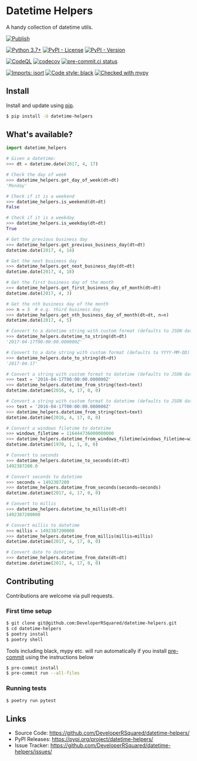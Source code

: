 # Datetime Helpers

A handy collection of datetime utils.

[![Publish](https://github.com/DeveloperRSquared/datetime-helpers/actions/workflows/publish.yml/badge.svg)](https://github.com/DeveloperRSquared/datetime-helpers/actions/workflows/publish.yml)

[![Python 3.7+](https://img.shields.io/badge/python-3.7+-brightgreen.svg)](#datetime-helpers)
[![PyPI - License](https://img.shields.io/pypi/l/datetime-helpers.svg)](LICENSE)
[![PyPI - Version](https://img.shields.io/pypi/v/datetime-helpers.svg)](https://pypi.org/project/datetime-helpers)

[![CodeQL](https://github.com/DeveloperRSquared/datetime-helpers/actions/workflows/codeql-analysis.yml/badge.svg)](https://github.com/DeveloperRSquared/datetime-helpers/actions/workflows/codeql-analysis.yml)
[![codecov](https://codecov.io/gh/DeveloperRSquared/datetime-helpers/branch/main/graph/badge.svg?token=UI5ZDDDXXB)](https://codecov.io/gh/DeveloperRSquared/datetime-helpers)
[![pre-commit.ci status](https://results.pre-commit.ci/badge/github/DeveloperRSquared/datetime-helpers/main.svg)](https://results.pre-commit.ci/latest/github/DeveloperRSquared/datetime-helpers/main)

[![Imports: isort](https://img.shields.io/badge/%20imports-isort-%231674b1?style=flat&labelColor=ef8336)](https://pycqa.github.io/isort/)
[![Code style: black](https://img.shields.io/badge/code%20style-black-000000.svg)](https://github.com/psf/black)
[![Checked with mypy](http://www.mypy-lang.org/static/mypy_badge.svg)](http://mypy-lang.org/)

## Install

Install and update using [pip](https://pypi.org/project/datetime-helpers/).

```sh
$ pip install -U datetime-helpers
```

## What's available?

```py
import datetime_helpers

# Given a datetime:
>>> dt = datetime.date(2017, 4, 17)

# Check the day of week
>>> datetime_helpers.get_day_of_week(dt=dt)
'Monday'

# Check if it is a weekend
>>> datetime_helpers.is_weekend(dt=dt)
False

# Check if it is a weekday
>>> datetime_helpers.is_weekday(dt=dt)
True

# Get the previous business day
>>> datetime_helpers.get_previous_business_day(dt=dt)
datetime.date(2017, 4, 14)

# Get the next business day
>>> datetime_helpers.get_next_business_day(dt=dt)
datetime.date(2017, 4, 18)

# Get the first business day of the month
>>> datetime_helpers.get_first_business_day_of_month(dt=dt)
datetime.date(2017, 4, 3)

# Get the nth business day of the month
>>> n = 3  # e.g. third business day
>>> datetime_helpers.get_nth_business_day_of_month(dt=dt, n=n)
datetime.date(2017, 4, 5)

# Convert to a datetime string with custom format (defaults to JSON date format)
>>> datetime_helpers.datetime_to_string(dt=dt)
'2017-04-17T00:00:00.000000Z'

# Convert to a date string with custom format (defaults to YYYY-MM-DD)
>>> datetime_helpers.date_to_string(dt=dt)
'2017-04-17'

# Convert a string with custom format to datetime (defaults to JSON date format)
>>> text = '2016-04-17T00:00:00.000000Z'
>>> datetime_helpers.datetime_from_string(text=text)
datetime.datetime(2016, 4, 17, 0, 0)

# Convert a string with custom format to datetime (defaults to JSON date format)
>>> text = '2016-04-17T00:00:00.000000Z'
>>> datetime_helpers.datetime_from_string(text=text)
datetime.datetime(2016, 4, 17, 0, 0)

# Convert a windows filetime to datetime
>>> windows_filetime = 116444736000000000
>>> datetime_helpers.datetime_from_windows_filetime(windows_filetime=windows_filetime)
datetime.datetime(1970, 1, 1, 0, 0)

# Convert to seconds
>>> datetime_helpers.datetime_to_seconds(dt=dt)
1492387200.0

# Convert seconds to datetime
>>> seconds = 1492387200
>>> datetime_helpers.datetime_from_seconds(seconds=seconds)
datetime.datetime(2017, 4, 17, 0, 0)

# Convert to millis
>>> datetime_helpers.datetime_to_millis(dt=dt)
1492387200000

# Convert millis to datetime
>>> millis = 1492387200000
>>> datetime_helpers.datetime_from_millis(millis=millis)
datetime.datetime(2017, 4, 17, 0, 0)

# Convert date to datetime
>>> datetime_helpers.datetime_from_date(dt=dt)
datetime.datetime(2017, 4, 17, 0, 0)
```

## Contributing

Contributions are welcome via pull requests.

### First time setup

```sh
$ git clone git@github.com:DeveloperRSquared/datetime-helpers.git
$ cd datetime-helpers
$ poetry install
$ poetry shell
```

Tools including black, mypy etc. will run automatically if you install [pre-commit](https://pre-commit.com) using the instructions below

```sh
$ pre-commit install
$ pre-commit run --all-files
```

### Running tests

```sh
$ poetry run pytest
```

## Links

- Source Code: <https://github.com/DeveloperRSquared/datetime-helpers/>
- PyPI Releases: <https://pypi.org/project/datetime-helpers/>
- Issue Tracker: <https://github.com/DeveloperRSquared/datetime-helpers/issues/>
